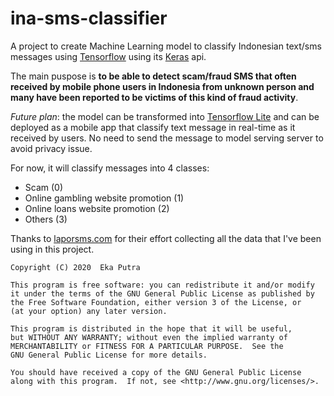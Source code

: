 # ina-sms-classifier

A project to create Machine Learning model to classify Indonesian text/sms messages using [Tensorflow](https://www.tensorflow.org) using its [Keras](https://keras.io) api.

The main puspose is **to be able to detect scam/fraud SMS that often received by mobile phone users in Indonesia from unknown person and many have been reported to be victims of this kind of fraud activity**.

_Future plan_: the model can be transformed into [Tensorflow Lite](https://www.tensorflow.org/lite) and can be deployed as a mobile app that classify text message in real-time as it received by users. No need to send the message to model serving server to avoid privacy issue.

For now, it will classify messages into 4 classes:

- Scam (0)
- Online gambling website promotion (1)
- Online loans website promotion (2)
- Others (3)

Thanks to [laporsms.com](https://laporsms.com) for their effort collecting all the data that I've been using in this project.

```
Copyright (C) 2020  Eka Putra

This program is free software: you can redistribute it and/or modify
it under the terms of the GNU General Public License as published by
the Free Software Foundation, either version 3 of the License, or
(at your option) any later version.

This program is distributed in the hope that it will be useful,
but WITHOUT ANY WARRANTY; without even the implied warranty of
MERCHANTABILITY or FITNESS FOR A PARTICULAR PURPOSE.  See the
GNU General Public License for more details.

You should have received a copy of the GNU General Public License
along with this program.  If not, see <http://www.gnu.org/licenses/>.
```